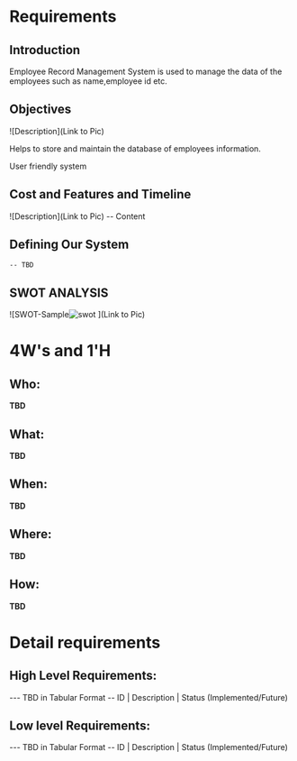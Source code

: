 # Requirements
## Introduction

 Employee Record Management System is used to manage the data of the employees such as name,employee id etc.

## Objectives
![Description](Link to Pic)

 
Helps to store and maintain the database of employees information.

User friendly system
## Cost and Features and Timeline
![Description](Link to Pic)
-- Content 
## Defining Our System
    -- TBD
## SWOT ANALYSIS
![SWOT-Sample![swot](https://user-images.githubusercontent.com/89735341/132437056-4020bde6-4861-42c3-8d77-40384df05db0.png)
](Link to Pic)

# 4W&#39;s and 1&#39;H

## Who:

**TBD**

## What:

**TBD**

## When:

**TBD**

## Where:

**TBD**

## How:

**TBD**

# Detail requirements
## High Level Requirements:
--- TBD in Tabular Format 
-- ID | Description | Status (Implemented/Future)


##  Low level Requirements:
--- TBD in Tabular Format 
-- ID | Description | Status (Implemented/Future)
